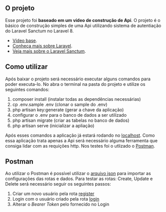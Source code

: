 ## O projeto

Esse projeto foi **baseado em um vídeo de construção de Api**. O projeto é o básico de construção simples de uma Api utilizando sistema de autentiação do Laravel Sanctum no Laravel 8.

-   [Vídeo base](https://www.youtube.com/watch?v=MT-GJQIY3EU).
-   [Conheça mais sobre Laravel](https://laravel.com/docs/8.x).
-   [Veja mais sobre o Laravel Sanctum](https://laravel.com/docs/8.x/sanctum#introduction).

## Como utilizar

Após baixar o projeto será necessário executar alguns comandos para poder executa-lo. No abra o terminal na pasta do projeto e utilize os seguintes comandos:

1. composer install (instalar todas as dependências necessárias)
2. cp .env.sample .env (clonar o sample do .env)
3. php artisan key:generate (gerar a chave da aplicação)
4. configurar o .env para o banco de dados a ser utilizado
5. php artisan migrate (criar as tabelas no banco de dados)
6. php artisan serve (inicializar a apliação)

Após esses comandos a aplicação já estará rodando no [localhost](http://localhost:8000). Como essa aplicação trata apenas a Api será necessário alguma ferramenta que consiga lidar com as requições http. Nos testes foi o utlizado o [Postman](https://www.postman.com/downloads/).

## Postman

Ao utilizar o Postman é possível utilizar o [arquivo json](../blob/main/sanctum-api.postman_collection.json) para importar as configurações das rotas e dados. Para testar as rotas: Create, Update e Delete será necessário seguir os seguintes passos:

1. Criar um novo usuário pela rota [register](http://localhost:8000/api/register)
2. Login com o usuário criado pela rota [login](http://localhost:8000/api/login)
3. Alterar o _Bearer Token_ pelo fornecido no Login
